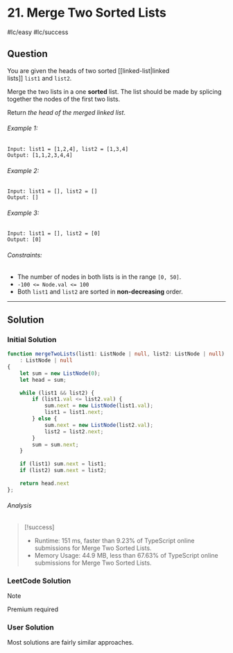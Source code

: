 # 21. Merge Two Sorted Lists
#lc/easy #lc/success

## Question
You are given the heads of two sorted [[linked-list|linked lists]] `list1` and `list2`.

Merge the two lists in a one **sorted** list. The list should be made by splicing together the nodes of the first two lists.

Return _the head of the merged linked list_.

###### Example 1:
```
Input: list1 = [1,2,4], list2 = [1,3,4]
Output: [1,1,2,3,4,4]
```

###### Example 2:
```
Input: list1 = [], list2 = []
Output: []
```

###### Example 3:
```
Input: list1 = [], list2 = [0]
Output: [0]
```

###### Constraints:
-   The number of nodes in both lists is in the range `[0, 50]`.
-   `-100 <= Node.val <= 100`
-   Both `list1` and `list2` are sorted in **non-decreasing** order.

---
## Solution
### Initial Solution

```typescript
function mergeTwoLists(list1: ListNode | null, list2: ListNode | null)
	: ListNode | null 
{
    let sum = new ListNode(0);
    let head = sum;
    
    while (list1 && list2) {
        if (list1.val <= list2.val) {
            sum.next = new ListNode(list1.val);
            list1 = list1.next;
        } else {
            sum.next = new ListNode(list2.val);
            list2 = list2.next;
        }
        sum = sum.next;
    }
    
    if (list1) sum.next = list1;
    if (list2) sum.next = list2;
    
    return head.next
};
```

###### Analysis
>[!success]
> - Runtime: 151 ms, faster than 9.23% of TypeScript online submissions for Merge Two Sorted Lists.
> - Memory Usage: 44.9 MB, less than 67.63% of TypeScript online submissions for Merge Two Sorted Lists.

### LeetCode Solution
>[!Note]
>Premium required

### User Solution
Most solutions are fairly similar approaches.